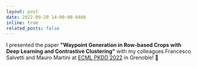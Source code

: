 ```yaml
---
layout: post
date: 2022-09-20 14:00:00-0400
inline: true
related_posts: false
---
```


I presented the paper **"Waypoint Generation in Row-based Crops with Deep Learning and Contrastive Clustering"** with my colleagues Francesco Salvetti and Mauro Martini at [ECML PKDD 2022](https://2022.ecmlpkdd.org/) in Grenoble! 🥳
